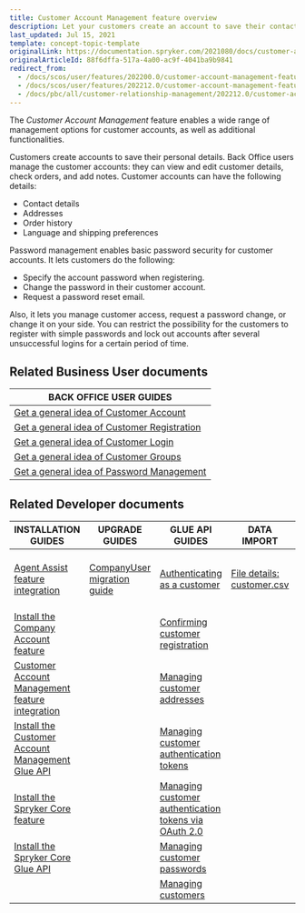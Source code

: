 ```yaml
---
title: Customer Account Management feature overview
description: Let your customers create an account to save their contact details, addresses, order history and preferences, such as language and shipping options.
last_updated: Jul 15, 2021
template: concept-topic-template
originalLink: https://documentation.spryker.com/2021080/docs/customer-account-management
originalArticleId: 88f6dffa-517a-4a00-ac9f-4041ba9b9841
redirect_from:
  - /docs/scos/user/features/202200.0/customer-account-management-feature-overview/customer-account-management-feature-overview.html
  - /docs/scos/user/features/202212.0/customer-account-management-feature-overview/customer-account-management-feature-overview.html
  - /docs/pbc/all/customer-relationship-management/202212.0/customer-account-management-feature-overview/customer-account-management-feature-overview.html
---
```


The *Customer Account Management* feature enables a wide range of management options for customer accounts, as well as additional functionalities.

Customers create accounts to save their personal details. Back Office users manage the customer accounts: they can view and edit customer details, check orders, and add notes.  Customer accounts can have the following details:

* Contact details
* Addresses
* Order history
* Language and shipping preferences

Password management enables basic password security for customer accounts. It lets customers do the following:

* Specify the account password when registering.
* Change the password in their customer account.
* Request a password reset email.

Also, it lets you manage customer access, request a password change, or change it on your side. You can restrict the possibility for the customers to register with simple passwords and lock out accounts after several unsuccessful logins for a certain period of time.

## Related Business User documents

|BACK OFFICE USER GUIDES|
|---|
| [Get a general idea of Customer Account](/docs/pbc/all/customer-relationship-management/{{page.version}}/base-shop/customer-account-management-feature-overview/customer-accounts-overview.html)  |
| [Get a general idea of Customer Registration](/docs/pbc/all/customer-relationship-management/{{page.version}}/base-shop/customer-account-management-feature-overview/customer-registration-overview.html)   |
| [Get a general idea of Customer Login](/docs/pbc/all/customer-relationship-management/{{page.version}}/base-shop/customer-account-management-feature-overview/customer-login-overview.html)  |
| [Get a general idea of Customer Groups](/docs/pbc/all/customer-relationship-management/{{page.version}}/base-shop/customer-account-management-feature-overview/customer-groups-overview.html)   |
| [Get a general idea of Password Management](/docs/pbc/all/customer-relationship-management/{{page.version}}/base-shop/customer-account-management-feature-overview/password-management-overview.html)  |

## Related Developer documents

| INSTALLATION GUIDES  | UPGRADE GUIDES | GLUE API GUIDES | DATA IMPORT | REFERENCES |
|---|---|---|---|---|
| [Agent Assist feature integration](/docs/pbc/all/user-management/{{page.version}}/base-shop/install-and-upgrade/install-the-agent-assist-feature.html) | [CompanyUser migration guide](/docs/pbc/all/customer-relationship-management/{{page.version}}/base-shop/install-and-upgrade/upgrade-modules/upgrade-the-companyuser-module.html) | [Authenticating as a customer](/docs/pbc/all/identity-access-management/{{page.version}}/manage-using-glue-api/glue-api-authenticate-as-a-customer.html) | [File details: customer.csv](/docs/scos/dev/data-import/{{page.version}}/data-import-categories/commerce-setup/file-details-customer.csv.html) | [Reference information: Customer module overview](/docs/pbc/all/customer-relationship-management/{{page.version}}/base-shop/domain-model-and-relationships/customer-module-overview-reference-information.html)|
| [Install the Company Account feature](/docs/pbc/all/customer-relationship-management/{{page.version}}/base-shop/install-and-upgrade/install-features/install-the-company-account-feature.html) |  | [Confirming customer registration](/docs/pbc/all/identity-access-management/{{page.version}}/manage-using-glue-api/glue-api-confirm-customer-registration.html) |  | |
| [Customer Account Management feature integration](/docs/pbc/all/customer-relationship-management/{{page.version}}/base-shop/install-and-upgrade/install-features/install-the-customer-account-management-feature.html) |  | [Managing customer addresses](/docs/scos/dev/glue-api-guides/{{page.version}}/managing-customers/managing-customer-addresses.html) |  |  |
| [Install the Customer Account Management Glue API](/docs/pbc/all/customer-relationship-management/{{page.version}}/base-shop/install-and-upgrade/install-glue-api/install-the-customer-account-management-glue-api.html) |  | [Managing customer authentication tokens](/docs/pbc/all/identity-access-management/{{page.version}}/manage-using-glue-api/glue-api-manage-customer-authentication-tokens.html) |  |  |
| [Install the Spryker Core feature](/docs/pbc/all/miscellaneous/{{page.version}}/install-and-upgrade/install-features/install-the-spryker-core-feature.html) |  | [Managing customer authentication tokens via OAuth 2.0](/docs/pbc/all/identity-access-management/{{page.version}}/manage-using-glue-api/glue-api-manage-customer-authentication-tokens-via-oauth-2.0.html) |  |  |
| [Install the Spryker Core Glue API](/docs/pbc/all/miscellaneous/{{page.version}}/install-and-upgrade/install-glue-api/install-the-spryker-core-glue-api.html) |  | [Managing customer passwords](/docs/pbc/all/identity-access-management/{{page.version}}/manage-using-glue-api/glue-api-manage-customer-passwords.html) |  |  |
|  |  | [Managing customers](/docs/pbc/all/customer-relationship-management/{{page.version}}/base-shop/manage-using-glue-api/customers/glue-api-manage-customers.html) |  |  |
